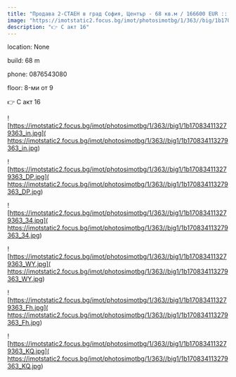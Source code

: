 ```yaml
---
title: "Продава 2-СТАЕН в град София, Център - 68 кв.м / 166600 EUR :: imot.bg Обява"
image: "https://imotstatic2.focus.bg/imot/photosimotbg/1/363//big/1b170834113279363_2J.jpg"
description: "👉 С акт 16"
---
```


location: None

build: 68 m

phone: 0876543080

floor: 8-ми от 9

👉 С акт 16


![https://imotstatic2.focus.bg/imot/photosimotbg/1/363//big1/1b170834113279363_in.jpg]( https://imotstatic2.focus.bg/imot/photosimotbg/1/363//big1/1b170834113279363_in.jpg)


![https://imotstatic2.focus.bg/imot/photosimotbg/1/363//big1/1b170834113279363_DP.jpg]( https://imotstatic2.focus.bg/imot/photosimotbg/1/363//big1/1b170834113279363_DP.jpg)


![https://imotstatic2.focus.bg/imot/photosimotbg/1/363//big1/1b170834113279363_34.jpg]( https://imotstatic2.focus.bg/imot/photosimotbg/1/363//big1/1b170834113279363_34.jpg)


![https://imotstatic2.focus.bg/imot/photosimotbg/1/363//big1/1b170834113279363_WY.jpg]( https://imotstatic2.focus.bg/imot/photosimotbg/1/363//big1/1b170834113279363_WY.jpg)


![https://imotstatic2.focus.bg/imot/photosimotbg/1/363//big1/1b170834113279363_Fh.jpg]( https://imotstatic2.focus.bg/imot/photosimotbg/1/363//big1/1b170834113279363_Fh.jpg)


![https://imotstatic2.focus.bg/imot/photosimotbg/1/363//big1/1b170834113279363_KQ.jpg]( https://imotstatic2.focus.bg/imot/photosimotbg/1/363//big1/1b170834113279363_KQ.jpg)


